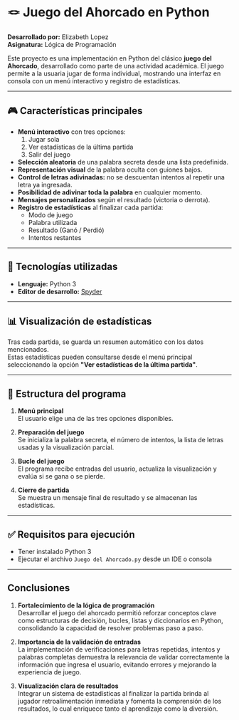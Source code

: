# 🪢 Juego del Ahorcado en Python

**Desarrollado por:** Elizabeth Lopez  
**Asignatura:** Lógica de Programación

Este proyecto es una implementación en Python del clásico **juego del Ahorcado**, desarrollado como parte de una actividad académica. El juego permite a la usuaria jugar de forma individual, mostrando una interfaz en consola con un menú interactivo y registro de estadísticas.

---

## 🎮 Características principales

- **Menú interactivo** con tres opciones:
  1. Jugar sola  
  2. Ver estadísticas de la última partida  
  3. Salir del juego
- **Selección aleatoria** de una palabra secreta desde una lista predefinida.
- **Representación visual** de la palabra oculta con guiones bajos.
- **Control de letras adivinadas:** no se descuentan intentos al repetir una letra ya ingresada.
- **Posibilidad de adivinar toda la palabra** en cualquier momento.
- **Mensajes personalizados** según el resultado (victoria o derrota).
- **Registro de estadísticas** al finalizar cada partida:
  - Modo de juego  
  - Palabra utilizada  
  - Resultado (Ganó / Perdió)  
  - Intentos restantes

---

## 🧪 Tecnologías utilizadas

- **Lenguaje:** Python 3  
- **Editor de desarrollo:** [Spyder](https://www.spyder-ide.org/)

---

## 📊 Visualización de estadísticas

Tras cada partida, se guarda un resumen automático con los datos mencionados.  
Estas estadísticas pueden consultarse desde el menú principal seleccionando la opción **"Ver estadísticas de la última partida"**.

---

## 🧩 Estructura del programa

1. **Menú principal**  
   El usuario elige una de las tres opciones disponibles.

2. **Preparación del juego**  
   Se inicializa la palabra secreta, el número de intentos, la lista de letras usadas y la visualización parcial.

3. **Bucle del juego**  
   El programa recibe entradas del usuario, actualiza la visualización y evalúa si se gana o se pierde.

4. **Cierre de partida**  
   Se muestra un mensaje final de resultado y se almacenan las estadísticas.

---

## ✅ Requisitos para ejecución

- Tener instalado Python 3
- Ejecutar el archivo `Juego del Ahorcado.py` desde un IDE o consola

---

## Conclusiones

1. **Fortalecimiento de la lógica de programación**  
   Desarrollar el juego del ahorcado permitió reforzar conceptos clave como estructuras de decisión, bucles, listas y diccionarios en Python, consolidando la capacidad de resolver problemas paso a paso.

2. **Importancia de la validación de entradas**  
   La implementación de verificaciones para letras repetidas, intentos y palabras completas demuestra la relevancia de validar correctamente la información que ingresa el usuario, evitando errores y mejorando la experiencia de juego.

3. **Visualización clara de resultados**  
   Integrar un sistema de estadísticas al finalizar la partida brinda al jugador retroalimentación inmediata y fomenta la comprensión de los resultados, lo cual enriquece tanto el aprendizaje como la diversión.
